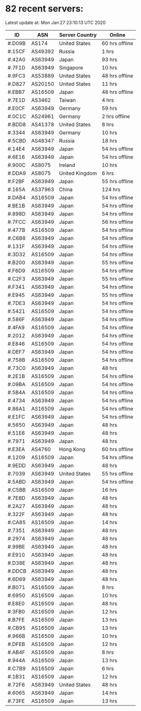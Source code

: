 # 82 recent servers:

Latest update at: Mon Jan 27 23:10:13 UTC 2020

| ID | ASN | Server Country | Online |
| -- | --- | -------------- | ------ |
| #.D09B | AS174 | United States | 60 hrs offline |
| #.15CF | AS49392 | Russia | 1 hrs |
| #.42A0 | AS63949 | Japan | 93 hrs |
| #.7F1D | AS63949 | Singapore | 10 hrs |
| #.9FC3 | AS53889 | United States | 48 hrs offline |
| #.D827 | AS20150 | United States | 11 hrs |
| #.EBB7 | AS16509 | Japan | 48 hrs offline |
| #.7E1D | AS3462 | Taiwan | 4 hrs |
| #.E0CF | AS63949 | Germany | 59 hrs |
| #.0C1C | AS24961 | Germany | 2 hrs offline |
| #.BDD8 | AS41378 | United States | 8 hrs |
| #.3344 | AS63949 | Germany | 10 hrs |
| #.5CBD | AS48347 | Russia | 18 hrs |
| #.14E4 | AS63949 | Japan | 54 hrs offline |
| #.6E16 | AS63949 | Japan | 54 hrs offline |
| #.900C | AS8075 | Ireland | 10 hrs |
| #.DDA9 | AS8075 | United Kingdom | 6 hrs |
| #.F2BF | AS63949 | Japan | 55 hrs offline |
| #.165A | AS37963 | China | 124 hrs |
| #.DAB4 | AS16509 | Japan | 54 hrs offline |
| #.BE1B | AS63949 | Japan | 54 hrs offline |
| #.898D | AS63949 | Japan | 54 hrs offline |
| #.7FCC | AS63949 | Japan | 56 hrs offline |
| #.477B | AS16509 | Japan | 54 hrs offline |
| #.C6B8 | AS63949 | Japan | 54 hrs offline |
| #.131F | AS63949 | Japan | 54 hrs offline |
| #.3D32 | AS16509 | Japan | 54 hrs offline |
| #.B200 | AS63949 | Japan | 55 hrs offline |
| #.F6D9 | AS16509 | Japan | 54 hrs offline |
| #.C2F3 | AS63949 | Japan | 55 hrs offline |
| #.F341 | AS63949 | Japan | 54 hrs offline |
| #.E945 | AS63949 | Japan | 55 hrs offline |
| #.7DE3 | AS63949 | Japan | 54 hrs offline |
| #.5421 | AS16509 | Japan | 54 hrs offline |
| #.586F | AS63949 | Japan | 54 hrs offline |
| #.4FA9 | AS16509 | Japan | 54 hrs offline |
| #.2012 | AS63949 | Japan | 54 hrs offline |
| #.E846 | AS16509 | Japan | 54 hrs offline |
| #.DEF7 | AS63949 | Japan | 54 hrs offline |
| #.758B | AS16509 | Japan | 54 hrs offline |
| #.73C0 | AS63949 | Japan | 48 hrs |
| #.2E1B | AS16509 | Japan | 54 hrs offline |
| #.09BA | AS16509 | Japan | 54 hrs offline |
| #.5B4A | AS16509 | Japan | 54 hrs offline |
| #.4734 | AS63949 | Japan | 54 hrs offline |
| #.86A1 | AS16509 | Japan | 54 hrs offline |
| #.E1FC | AS63949 | Japan | 54 hrs offline |
| #.5650 | AS63949 | Japan | 48 hrs |
| #.51E6 | AS63949 | Japan | 48 hrs |
| #.7971 | AS63949 | Japan | 48 hrs |
| #.E3EA | AS4760 | Hong Kong | 60 hrs offline |
| #.1209 | AS16509 | Japan | 54 hrs offline |
| #.9EDD | AS63949 | Japan | 48 hrs |
| #.7039 | AS63949 | United States | 55 hrs offline |
| #.5ABD | AS63949 | Japan | 54 hrs offline |
| #.C5BB | AS16509 | Japan | 16 hrs |
| #.7E8D | AS63949 | Japan | 48 hrs |
| #.2A27 | AS63949 | Japan | 48 hrs |
| #.322F | AS63949 | Japan | 48 hrs |
| #.CA85 | AS16509 | Japan | 14 hrs |
| #.7351 | AS63949 | Japan | 48 hrs |
| #.2974 | AS63949 | Japan | 48 hrs |
| #.99BE | AS63949 | Japan | 48 hrs |
| #.E910 | AS63949 | Japan | 48 hrs |
| #.D38E | AS63949 | Japan | 48 hrs |
| #.DDCB | AS63949 | Japan | 48 hrs |
| #.6D69 | AS63949 | Japan | 48 hrs |
| #.B071 | AS16509 | Japan | 8 hrs |
| #.6950 | AS16509 | Japan | 10 hrs |
| #.E8E0 | AS16509 | Japan | 48 hrs |
| #.3FB0 | AS16509 | Japan | 12 hrs |
| #.B7FE | AS16509 | Japan | 13 hrs |
| #.CB95 | AS16509 | Japan | 13 hrs |
| #.966B | AS16509 | Japan | 10 hrs |
| #.DFEB | AS16509 | Japan | 12 hrs |
| #.AB4F | AS16509 | Japan | 8 hrs |
| #.944A | AS16509 | Japan | 13 hrs |
| #.C7B9 | AS16509 | Japan | 6 hrs |
| #.1B31 | AS16509 | Japan | 12 hrs |
| #.72F6 | AS63949 | United States | 48 hrs |
| #.6065 | AS63949 | Japan | 14 hrs |
| #.73FE | AS16509 | Japan | 13 hrs |

